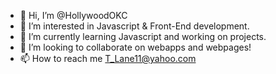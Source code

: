 - 👋 Hi, I’m @HollywoodOKC
- 👀 I’m interested in Javascript & Front-End development.
- 🌱 I’m currently learning Javascript and working on projects.
- 💞️ I’m looking to collaborate on webapps and webpages!
- 📫 How to reach me T_Lane11@yahoo.com

<!---
HollywoodOKC/HollywoodOKC is a ✨ special ✨ repository because its `README.md` (this file) appears on your GitHub profile.
You can click the Preview link to take a look at your changes.
--->
